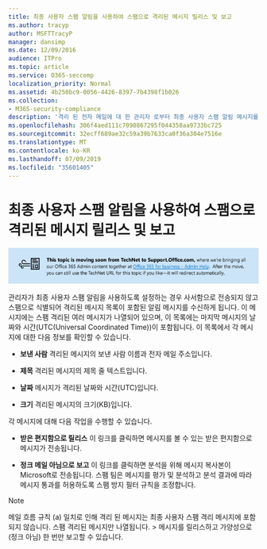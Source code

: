 ```yaml
---
title: 최종 사용자 스팸 알림을 사용하여 스팸으로 격리된 메시지 릴리스 및 보고
ms.author: tracyp
author: MSFTTracyP
manager: dansimp
ms.date: 12/09/2016
audience: ITPro
ms.topic: article
ms.service: O365-seccomp
localization_priority: Normal
ms.assetid: 4b250bc9-0056-4426-8397-7b4398f1b026
ms.collection:
- M365-security-compliance
description: '격리 된 전자 메일에 대 한 관리자 로부터 최종 사용자 스팸 알림 메시지를 보는 사용자는 메시지에 대해 이러한 작업을 수행할 수 있습니다. '
ms.openlocfilehash: 306f4aed111c7098867295f044358aa9733bc725
ms.sourcegitcommit: 32ecff689ae32c59a39b7633ca0f36a304e7516e
ms.translationtype: MT
ms.contentlocale: ko-KR
ms.lasthandoff: 07/09/2019
ms.locfileid: "35601405"
---
```

# <a name="use-end-user-spam-notifications-to-release-and-report-spam-quarantined-messages"></a>최종 사용자 스팸 알림을 사용하여 스팸으로 격리된 메시지 릴리스 및 보고

[![TechNet에서 support.office.com로 이동하는 콘텐츠에 대한 이미지 텍스트](media/ab7c897a-4798-4f31-8c84-f17a8409b133.png)](https://go.microsoft.com/fwlink/p/?LinkID=624152)
  
관리자가 최종 사용자 스팸 알림을 사용하도록 설정하는 경우 사서함으로 전송되지 않고 스팸으로 식별되어 격리된 메시지 목록이 포함된 알림 메시지를 수신하게 됩니다. 이 메시지에는 스팸 격리된 여러 메시지가 나열되어 있으며, 이 목록에는 마지막 메시지의 날짜와 시간(UTC(Universal Coordinated Time))이 포함됩니다. 이 목록에서 각 메시지에 대한 다음 정보를 확인할 수 있습니다. 
  
- **보낸 사람** 격리된 메시지의 보낸 사람 이름과 전자 메일 주소입니다. 
    
- **제목** 격리된 메시지의 제목 줄 텍스트입니다. 
    
- **날짜** 메시지가 격리된 날짜와 시간(UTC)입니다. 
    
- **크기** 격리된 메시지의 크기(KB)입니다. 
    
각 메시지에 대해 다음 작업을 수행할 수 있습니다.
  
- **받은 편지함으로 릴리스** 이 링크를 클릭하면 메시지를 볼 수 있는 받은 편지함으로 메시지가 전송됩니다. 
    
- **정크 메일 아님으로 보고** 이 링크를 클릭하면 분석을 위해 메시지 복사본이 Microsoft로 전송됩니다. 스팸 팀은 메시지를 평가 및 분석하고 분석 결과에 따라 메시지 통과를 허용하도록 스팸 방지 필터 규칙을 조정합니다. 
    
> [!NOTE]
>  메일 흐름 규칙 (a) 일치로 인해 격리 된 메시지는 최종 사용자 스팸 격리 메시지에 포함 되지 않습니다. 스팸 격리된 메시지만 나열됩니다. >  메시지를 릴리스하고 가양성으로(정크 아님) 한 번만 보고할 수 있습니다. 
  

